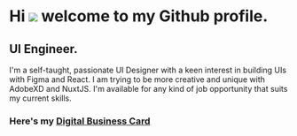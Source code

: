 # Hi ![](https://user-images.githubusercontent.com/18350557/176309783-0785949b-9127-417c-8b55-ab5a4333674e.gif) welcome to my Github profile.

## UI Engineer.

I'm a self-taught, passionate UI Designer with a keen interest in building UIs with Figma and React. I am trying to be more creative and unique with AdobeXD and NuxtJS. I'm available for any kind of job opportunity that suits my current skills.

### Here's my [Digital Business Card](http://joeokatbusinesscard.pages.dev)
